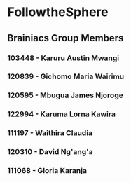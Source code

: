 # FollowtheSphere
## Brainiacs Group Members
### 103448 - Karuru Austin Mwangi
### 120839 - Gichomo Maria Wairimu
### 120595 - Mbugua James Njoroge
### 122994 - Karuma Lorna Kawira
### 111197 - Waithira Claudia
### 120310 - David Ng'ang'a
### 111068 - Gloria Karanja
